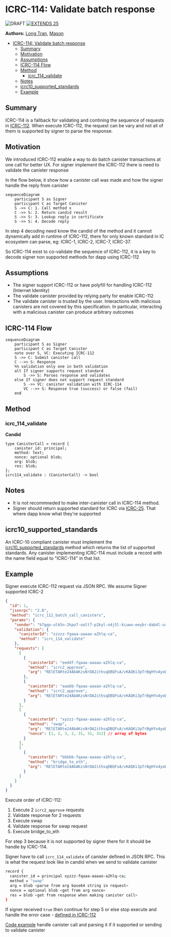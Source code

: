 # ICRC-114: Validate batch response

![DRAFT] [![EXTENDS 25]](./icrc_25_signer_interaction_standard.md)

**Authors:** [Long Tran](https://github.com/baolongt), [Mason](https://github.com/masonswj)

<!-- TOC -->

- [ICRC-114: Validate batch response](#icrc-114-validate-batch-response)
  - [Summary](#summary)
  - [Motivation](#motivation)
  - [Assumptions](#assumptions)
  - [ICRC-114 Flow](#icrc-114-flow)
  - [Method](#method)
    - [icrc_114_validate](#icrc_114_validate)
  - [Notes](#notes)
  - [icrc10_supported_standards](#icrc10_supported_standards)
  - [Example](#example)

## Summary

ICRC-114 is a fallback for validating and contining the sequence of requests in [ICRC-112](https://github.com/dfinity/wg-identity-authentication/blob/main/topics/icrc_112_batch_canister_call.md). When execute ICRC-112, the request can be vary and not all of them is supported by signer to parse the response.

## Motivation

We introduced ICRC-112 enable a way to do batch canister transactions at one call for better UX. For signer implement the ICRC-112 there is need to validate the canister response

In the flow below, it show how a canister call was made and how the signer handle the reply from canister

```mermaid
sequenceDiagram
    participant S as Signer
    participant C as Target Canister
    S ->> C: 1. Call method x
    C ->> S: 2. Return candid result
    S ->> S: 3. Lookup reply in certificate
    S ->> S: 4. Decode reply
```

In step 4 decoding need know the candid of the method and it cannot dynamically add in runtime of ICRC-112, there for only known standard in IC ecosystem can parse, eg: ICRC-1, ICRC-2, ICRC-7, ICRC-37.

So ICRC-114 exist to co-validate the sequence of ICRC-112, it is a key to decode signer non supported methods for dapp using ICRC-112

## Assumptions

- The signer support ICRC-112 or have polyfill for handling ICRC-112 (Internet Identity)
- The validate canister provided by relying party for enable ICRC-112
- The validate canister is trusted by the user. Interactions with malicious canisters are not covered by this specification. In particular, interacting with a malicious canister can produce arbitrary outcomes

## ICRC-114 Flow

```mermaid
sequenceDiagram
    participant S as Signer
    participant C as Target Canister
    note over S, VC: Executing ICRC-112
    S ->> C: Submit canister call
    C -->> S: Response
    %% validation only one in both validation
    alt If signer supports request standard
        S ->> S: Parses response and validates
    else If signer does not support request standard
        S ->> VC: canister validation with ICRC-114
        VC -->> S: Response true (success) or false (fail)
    end
```

## Method

### icrc_114_validate

**Candid**

```
type CanisterCall = record {
    canister_id: principal;
    method: text;
    nonce: optional blob;
    arg: blob;
    res: blob;
};
icrc114_validate : (CanisterCall) -> bool
```

## Notes

- It is not recommneded to make inter-canister call in ICRC-114 method.
- Signer should return supported standard for ICRC via [ICRC-25](https://github.com/dfinity/wg-identity-authentication/blob/main/topics/icrc_25_signer_interaction_standard.md). That where dapp know what they're supported

## icrc10_supported_standards

An ICRC-10 compliant canister must implement the [icrc10_supported_standards](https://github.com/dfinity/ICRC/blob/main/ICRCs/ICRC-10/ICRC-10.md) method which returns the list of supported standards.
Any canister implementing ICRC-114 must include a record with the name field equal to "ICRC-114" in that list.

## Example

Signer execute ICRC-112 request via JSON RPC. We assume Signer supported ICRC-2

```json
{
  "id": 1,
  "jsonrpc": "2.0",
  "method": "icrc_112_batch_call_canisters",
  "params": {
    "sender": "b7gqo-ulk5n-2kpo7-oalt7-p2kyl-o4j5l-kiuwo-eeybr-dab4l-ur6up-pqe",
    "validation": {
      "canisterId": "zzzzz-fqaaa-aaaao-a2hlq-ca",
      "method": "icrc_114_validate"
    },
    "requests": [
      [
        {
          "canisterId": "eeddf-fqaaa-aaaao-a2hlq-ca",
          "method": "icrc2_approve",
          "arg": "RElETARte24AbAKzsNrDA2ithsqDBQFsA/vKAQKi3pTrBgHYo4yoDX0BAwEdV+ztKgq7E4l1ffuTuwEmw8AtYSjlrJ+WLO5ofQIAAMgB"
        },
        {
          "canisterId": "aaabb-fqaaa-aaaao-a2hlq-ca",
          "method": "icrc2_approve",
          "arg": "RElETARte24AbAKzsNrDA2ithsqDBQFsA/vKAQKi3pTrBgHYo4yoDX0BAwEdV+ztKgq7E4l1ffuTuwEmw8AtYSjlrJ+WLO5ofQIAAMgB"
        }
      ],
      [
        {
          "canisterId": "xyzzz-fqaaa-aaaao-a2hlq-ca",
          "method": "swap",
          "arg": "RElETARte24AbAKzsNrDA2ithsqDBQFsA/vKAQKi3pTrBgHYo4yoDX0BAwEdV+ztKgq7E4l1ffuTuwEmw8AtYSjlrJ+WLO5ofQIAAMgB",
          "nonce": [1, 2, 3, 2, 31, 31, 312] // array of bytes
        }
      ],
      [
        {
          "canisterId": "bbbbb-fqaaa-aaaao-a2hlq-ca",
          "method": "bridge_to_eth",
          "arg": "RElETARte24AbAKzsNrDA2ithsqDBQFsA/vKAQKi3pTrBgHYo4yoDX0BAwEdV+ztKgq7E4l1ffuTuwEmw8AtYSjlrJ+WLO5ofQIAAMgB"
        }
      ]
    ]
  }
}
```

Execute order of ICRC-112:

1. Execute 2 `icrc2_approve` requests
2. Validate response for 2 requests
3. Execute swap
4. Validate response for swap request
5. Execute bridge_to_eth

For step 3 because it is not supported by signer there for it should be handle by ICRC-114.

Signer have to call `icrc_114_validate` of canister defined in JSON RPC. This is what the request look like in candid when we send to validate canister

```bash
record {
  canister_id = principal xyzzz-fqaaa-aaaao-a2hlq-ca;
  method = "swap"
  arg = blob <parse from arg base64 string in request>
  nonce = optional blob <get from arg nonce>
  res = blob <get from response when making canister call>
}
```

If signer received `true` then continue for step 5 or else stop execute and handle the error case - [defined in ICRC-112](https://github.com/dfinity/wg-identity-authentication/blob/main/topics/icrc_112_batch_canister_call.md#processing)

[Code example](https://github.com/slide-computer/signer-js/blob/main/packages/signer-test/src/agentChannel.ts#L351) handle canister call and parsing it if it supported or sending to validate canister

[DRAFT]: https://img.shields.io/badge/STATUS-DRAFT-f25a24.svg
[EXTENDS 25]: https://img.shields.io/badge/EXTENDS-ICRC--25-ed1e7a.svg
